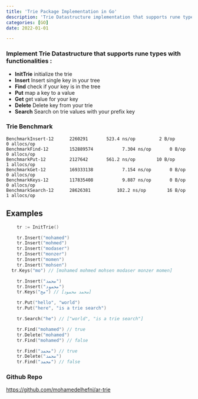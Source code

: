 ```yaml
---
title: 'Trie Package Implementation in Go'
description: 'Trie Datastructure implementation that supports rune type with different functionalites like mapping keys to values and searching on keys'
categories: [GO]
date: 2022-01-01

---
```





### Implement Trie Datastructure that supports rune types with functionalities :
-  **InitTrie**  initialize the trie
-  **Insert**  Insert single key in your tree 
-  **Find** check if your key is in the tree
-  **Put** map a key to a value 
-  **Get** get value for your key 
-  **Delete** Delete key from your trie
-  **Search** Search on trie values with your prefix key 


### Trie Benchmark 

```
BenchmarkInsert-12    	2260291	      523.4 ns/op	      2 B/op	      0 allocs/op
BenchmarkFind-12      	152889574	        7.304 ns/op	      0 B/op	      0 allocs/op
BenchmarkPut-12       	2127642	      561.2 ns/op	     10 B/op	      1 allocs/op
BenchmarkGet-12       	169333138	        7.154 ns/op	      0 B/op	      0 allocs/op
BenchmarkKeys-12      	117835408	        9.887 ns/op	      0 B/op	      0 allocs/op
BenchmarkSearch-12    	28626381	      102.2 ns/op	     16 B/op	      1 allocs/op

```

## Examples

```go
	tr := InitTrie()

	tr.Insert("mohamed")
	tr.Insert("mohmed")
	tr.Insert("modaser")
	tr.Insert("monzer")
	tr.Insert("momen")
	tr.Insert("mohsen")
  tr.Keys("mo") // [mohamed mohmed mohsen modaser monzer momen]

	tr.Insert("محمد")
	tr.Insert("محمود")
	tr.Keys("مح") // [محمد محمود]

	tr.Put("hello", "world")
	tr.Put("here", "is a trie search")

	tr.Search("he") // ["world", "is a trie search"]

	tr.Find("mohamed") // true
	tr.Delete("mohamed")
	tr.Find("mohamed") // false

	tr.Find("محمد") // true
	tr.Delete("محمد")
	tr.Find("محمد") // false

```

### Github Repo

<https://github.com/mohamedelhefni/ar-trie>

